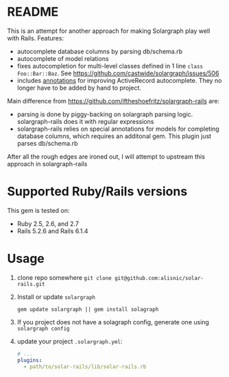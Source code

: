 # README

This is an attempt for another approach for making Solargraph play well with
Rails. Features:
- autocomplete database columns by parsing db/schema.rb
- autocomplete of model relations
- fixes autocompletion for multi-level classes defined in 1 line `class Foo::Bar::Baz`. See https://github.com/castwide/solargraph/issues/506
- includes [annotations](https://github.com/alisnic/solar-rails/blob/master/lib/solar-rails/annotations.rb) for improving ActiveRecord autocomplete. They no longer have to be added by hand to project.

Main difference from https://github.com/iftheshoefritz/solargraph-rails are:
- parsing is done by piggy-backing on solargraph parsing logic. solargraph-rails does it with regular expressions
- solargraph-rails relies on special annotations for models for completing
database columns, which requires an additonal gem. This plugin just parses db/schema.rb

After all the rough edges are ironed out, I will attempt to upstream this approach in solargraph-rails

# Supported Ruby/Rails versions

This gem is tested on:
- Ruby 2.5, 2.6, and 2.7
- Rails 5.2.6 and Rails 6.1.4

# Usage

1. clone repo somewhere `git clone git@github.com:alisnic/solar-rails.git`
2. Install or update `solargraph`

    ```
    gem update solargraph || gem install solagraph
    ```

2. If you project does not have a solagraph config, generate one using `solargraph config`
2. update your project `.solargraph.yml`:

    ```yml
    # ...
    plugins:
      - path/to/solar-rails/lib/solar-rails.rb
    ```
